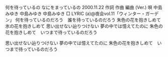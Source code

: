 何を待っているの
なにをまっているの
2000.11.22
作詞  作曲  編曲 (Ver.)   唄
中島みゆき   中島みゆき       中島みゆき
□ LYRIC (a)@夜会vol.11「ウィンター・ガーデン」
何を待っているのだろう　誰を待っているのだろう
朱色の花を抱きしめて　氷の花を抱きしめて
思い出せない辿りつけない
夢の中では憶えてたのに
朱色の花を抱きしめて　いつまで待っているのだろう

思い出せない辿りつけない
夢の中では憶えてたのに
朱色の花を抱きしめて　いつまで待っているのだろう